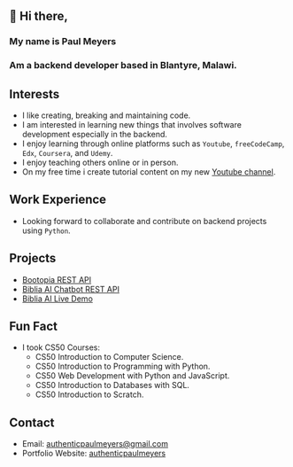 ## 👋 Hi there,
### My name is Paul Meyers
### Am a backend developer based in Blantyre, Malawi.

## Interests
* I like creating, breaking and maintaining code.
* I am interested in learning new things that involves software development especially in the backend.
* I enjoy learning through online platforms such as `Youtube`, `freeCodeCamp`, `Edx`, `Coursera`, and `Udemy`.
* I enjoy teaching others online or in person.
* On my free time i create tutorial content on my new [Youtube channel](https://youtube.com/@ilearnatoday?si=K24WPZIJiFYBD9KJ).

## Work Experience
* Looking forward to collaborate and contribute on backend projects using `Python`.
  
## Projects
* [Bootopia REST API](https://github.com/AuthenticPaulMeyers/Bootopia-REST-API)
* [Biblia AI Chatbot REST API](https://github.com/AuthenticPaulMeyers/Bible-AI-Chat)
* [Biblia AI Live Demo](https://biblia-chat-lime.vercel.app/)
  
## Fun Fact
* I took CS50 Courses:
  * CS50 Introduction to Computer Science.
  * CS50 Introduction to Programming with Python.
  * CS50 Web Development with Python and JavaScript.
  * CS50 Introduction to Databases with SQL.
  * CS50 Introduction to Scratch.
## Contact
* Email: authenticpaulmeyers@gmail.com
* Portfolio Website: [authenticpaulmeyers](http://authentic.pythonanywhere.com/)

